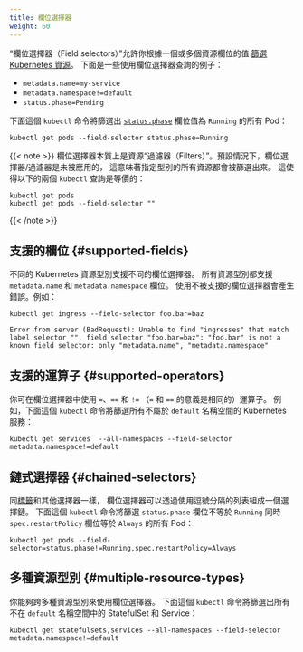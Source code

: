 ```yaml
---
title: 欄位選擇器
weight: 60
---
```

<!--
title: Field Selectors
weight: 60
-->

<!--
_Field selectors_ let you [select Kubernetes resources](/docs/concepts/overview/working-with-objects/kubernetes-objects) based on the value of one or more resource fields. Here are some example field selector queries:
-->
“欄位選擇器（Field selectors）”允許你根據一個或多個資源欄位的值
[篩選 Kubernetes 資源](/zh-cn/docs/concepts/overview/working-with-objects/kubernetes-objects)。
下面是一些使用欄位選擇器查詢的例子：

* `metadata.name=my-service`
* `metadata.namespace!=default`
* `status.phase=Pending`

<!--
This `kubectl` command selects all Pods for which the value of the [`status.phase`](/docs/concepts/workloads/pods/pod-lifecycle/#pod-phase) field is `Running`:
-->
下面這個 `kubectl` 命令將篩選出 [`status.phase`](/zh-cn/docs/concepts/workloads/pods/pod-lifecycle/#pod-phase)
欄位值為 `Running` 的所有 Pod：

```shell
kubectl get pods --field-selector status.phase=Running
```
<!--
Field selectors are essentially resource *filters*. By default, no selectors/filters are applied, meaning that all resources of the specified type are selected. This makes the following `kubectl` queries equivalent:
-->
{{< note >}}
欄位選擇器本質上是資源“過濾器（Filters）”。預設情況下，欄位選擇器/過濾器是未被應用的，
這意味著指定型別的所有資源都會被篩選出來。
這使得以下的兩個 `kubectl` 查詢是等價的：

```shell
kubectl get pods
kubectl get pods --field-selector ""
```
{{< /note >}}

<!--
## Supported fields

Supported field selectors vary by Kubernetes resource type. All resource types support the `metadata.name` and `metadata.namespace` fields. Using unsupported field selectors produces an error. For example:
-->
## 支援的欄位  {#supported-fields}

不同的 Kubernetes 資源型別支援不同的欄位選擇器。
所有資源型別都支援 `metadata.name` 和 `metadata.namespace` 欄位。
使用不被支援的欄位選擇器會產生錯誤。例如：

```shell
kubectl get ingress --field-selector foo.bar=baz
```

```
Error from server (BadRequest): Unable to find "ingresses" that match label selector "", field selector "foo.bar=baz": "foo.bar" is not a known field selector: only "metadata.name", "metadata.namespace"
```

<!--
## Supported operators

You can use the `=`, `==`, and `!=` operators with field selectors (`=` and `==` mean the same thing). This `kubectl` command, for example, selects all Kubernetes Services that aren't in the `default` namespace:
-->
## 支援的運算子   {#supported-operators}

你可在欄位選擇器中使用 `=`、`==` 和 `!=` （`=` 和 `==` 的意義是相同的）運算子。
例如，下面這個 `kubectl` 命令將篩選所有不屬於 `default` 名稱空間的 Kubernetes 服務：

```shell
kubectl get services  --all-namespaces --field-selector metadata.namespace!=default
```

<!--
## Chained selectors

As with [label](/docs/concepts/overview/working-with-objects/labels) and other selectors, field selectors can be chained together as a comma-separated list. This `kubectl` command selects all Pods for which the `status.phase` does not equal `Running` and the `spec.restartPolicy` field equals `Always`:
-->
## 鏈式選擇器   {#chained-selectors}

同[標籤](/zh-cn/docs/concepts/overview/working-with-objects/labels/)和其他選擇器一樣，
欄位選擇器可以透過使用逗號分隔的列表組成一個選擇鏈。
下面這個 `kubectl` 命令將篩選 `status.phase` 欄位不等於 `Running` 同時
`spec.restartPolicy` 欄位等於 `Always` 的所有 Pod：

```shell
kubectl get pods --field-selector=status.phase!=Running,spec.restartPolicy=Always
```

<!--
## Multiple resource types

You can use field selectors across multiple resource types. This `kubectl` command selects all Statefulsets and Services that are not in the `default` namespace:
-->
## 多種資源型別   {#multiple-resource-types}

你能夠跨多種資源型別來使用欄位選擇器。
下面這個 `kubectl` 命令將篩選出所有不在 `default` 名稱空間中的 StatefulSet 和 Service：

```shell
kubectl get statefulsets,services --all-namespaces --field-selector metadata.namespace!=default
```
